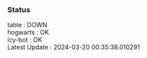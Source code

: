 ### Status


table : DOWN  
hogwarts : OK  
icy-bot : OK  
Latest Update : 2024-03-20 00:35:38.010291
